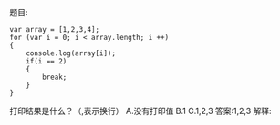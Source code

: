 题目:

    var array = [1,2,3,4];
    for (var i = 0; i < array.length; i ++)
    {
        console.log(array[i]);
        if(i == 2)
        {
            break;
        }
    }
打印结果是什么？（,表示换行）
A.没有打印值
B.1
C.1,2,3
答案:1,2,3
解释: